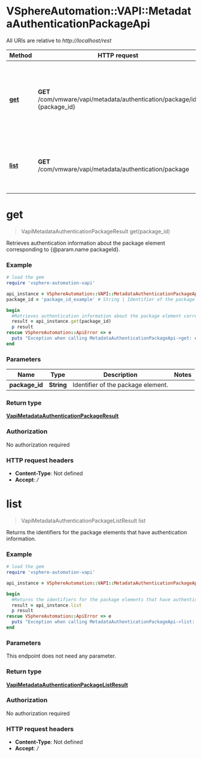 # VSphereAutomation::VAPI::MetadataAuthenticationPackageApi

All URIs are relative to *http://localhost/rest*

Method | HTTP request | Description
------------- | ------------- | -------------
[**get**](MetadataAuthenticationPackageApi.md#get) | **GET** /com/vmware/vapi/metadata/authentication/package/id:{package_id} | Retrieves authentication information about the package element corresponding to {@param.name packageId}.
[**list**](MetadataAuthenticationPackageApi.md#list) | **GET** /com/vmware/vapi/metadata/authentication/package | Returns the identifiers for the package elements that have authentication information.


# **get**
> VapiMetadataAuthenticationPackageResult get(package_id)

Retrieves authentication information about the package element corresponding to {@param.name packageId}.

### Example
```ruby
# load the gem
require 'vsphere-automation-vapi'

api_instance = VSphereAutomation::VAPI::MetadataAuthenticationPackageApi.new
package_id = 'package_id_example' # String | Identifier of the package element.

begin
  #Retrieves authentication information about the package element corresponding to {@param.name packageId}.
  result = api_instance.get(package_id)
  p result
rescue VSphereAutomation::ApiError => e
  puts "Exception when calling MetadataAuthenticationPackageApi->get: #{e}"
end
```

### Parameters

Name | Type | Description  | Notes
------------- | ------------- | ------------- | -------------
 **package_id** | **String**| Identifier of the package element. | 

### Return type

[**VapiMetadataAuthenticationPackageResult**](VapiMetadataAuthenticationPackageResult.md)

### Authorization

No authorization required

### HTTP request headers

 - **Content-Type**: Not defined
 - **Accept**: */*



# **list**
> VapiMetadataAuthenticationPackageListResult list

Returns the identifiers for the package elements that have authentication information.

### Example
```ruby
# load the gem
require 'vsphere-automation-vapi'

api_instance = VSphereAutomation::VAPI::MetadataAuthenticationPackageApi.new

begin
  #Returns the identifiers for the package elements that have authentication information.
  result = api_instance.list
  p result
rescue VSphereAutomation::ApiError => e
  puts "Exception when calling MetadataAuthenticationPackageApi->list: #{e}"
end
```

### Parameters
This endpoint does not need any parameter.

### Return type

[**VapiMetadataAuthenticationPackageListResult**](VapiMetadataAuthenticationPackageListResult.md)

### Authorization

No authorization required

### HTTP request headers

 - **Content-Type**: Not defined
 - **Accept**: */*



